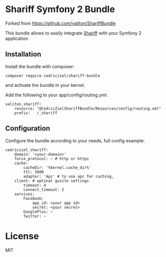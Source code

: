 # Shariff Symfony 2 Bundle

Forked from https://github.com/valiton/ShariffBundle

This bundle allows to easily integrate [Shariff](https://github.com/heiseonline/shariff-backend-php) with your Symfony 2 application

Installation
------------

Install the bundle with composer:

```
composer require cedricziel/shariff-bundle
```

and activate the bundle in your kernel.

Add the following to your app/config/routing.yml:

```
valiton_shariff:
    resource: "@CedricZielShariffBundle/Resources/config/routing.xml"
    prefix:   /_shariff
```

Configuration
-------------

Configure the bundle according to your needs, full config example:

```
cedricziel_shariff:
    domain: '<your-domain>' 
    force_protocol: ~ # http or https
    cache:
        cacheDir: '%kernel.cache_dir%'   
        ttl: 3600
        adapter: 'Apc' # to use apc for caching, 
    client: # optinal guzzle settings
        timeout: 4
        connect_timeout: 2
    services:
        Facebook:
            app_id: <your app id>
            secret: <your secret>
        GooglePlus: ~
        Twitter: ~
```

# License

MIT
